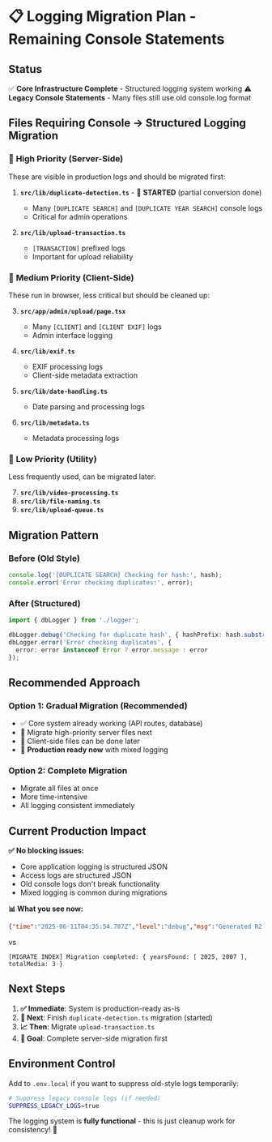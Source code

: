 # 📋 Logging Migration Plan - Remaining Console Statements

## Status
✅ **Core Infrastructure Complete** - Structured logging system working
⚠️ **Legacy Console Statements** - Many files still use old console.log format

## Files Requiring Console → Structured Logging Migration

### 🔧 **High Priority (Server-Side)**
These are visible in production logs and should be migrated first:

1. **`src/lib/duplicate-detection.ts`** - 🔄 **STARTED** (partial conversion done)
   - Many `[DUPLICATE SEARCH]` and `[DUPLICATE YEAR SEARCH]` console logs
   - Critical for admin operations

2. **`src/lib/upload-transaction.ts`** 
   - `[TRANSACTION]` prefixed logs
   - Important for upload reliability

### 🎨 **Medium Priority (Client-Side)**
These run in browser, less critical but should be cleaned up:

3. **`src/app/admin/upload/page.tsx`** 
   - Many `[CLIENT]` and `[CLIENT EXIF]` logs
   - Admin interface logging

4. **`src/lib/exif.ts`**
   - EXIF processing logs
   - Client-side metadata extraction

5. **`src/lib/date-handling.ts`**
   - Date parsing and processing logs

6. **`src/lib/metadata.ts`**
   - Metadata processing logs

### 📱 **Low Priority (Utility)**
Less frequently used, can be migrated later:

7. **`src/lib/video-processing.ts`**
8. **`src/lib/file-naming.ts`**
9. **`src/lib/upload-queue.ts`**

## Migration Pattern

### Before (Old Style)
```javascript
console.log('[DUPLICATE SEARCH] Checking for hash:', hash);
console.error('Error checking duplicates:', error);
```

### After (Structured)
```typescript
import { dbLogger } from './logger';

dbLogger.debug('Checking for duplicate hash', { hashPrefix: hash.substring(0, 16) });
dbLogger.error('Error checking duplicates', { 
  error: error instanceof Error ? error.message : error 
});
```

## Recommended Approach

### Option 1: **Gradual Migration** (Recommended)
- ✅ Core system already working (API routes, database)
- 🔄 Migrate high-priority server files next
- 📱 Client-side files can be done later
- 🚀 **Production ready now** with mixed logging

### Option 2: **Complete Migration**
- Migrate all files at once
- More time-intensive
- All logging consistent immediately

## Current Production Impact

**✅ No blocking issues:**
- Core application logging is structured JSON
- Access logs are structured JSON  
- Old console logs don't break functionality
- Mixed logging is common during migrations

**📊 What you see now:**
```json
{"time":"2025-06-11T04:35:54.707Z","level":"debug","msg":"Generated R2 key: data/media/index.json","module":"DATABASE"}
```
vs
```
[MIGRATE INDEX] Migration completed: { yearsFound: [ 2025, 2007 ], totalMedia: 3 }
```

## Next Steps

1. **✅ Immediate**: System is production-ready as-is
2. **🔄 Next**: Finish `duplicate-detection.ts` migration (started)
3. **📈 Then**: Migrate `upload-transaction.ts` 
4. **🎯 Goal**: Complete server-side migration first

## Environment Control

Add to `.env.local` if you want to suppress old-style logs temporarily:
```bash
# Suppress legacy console logs (if needed)
SUPPRESS_LEGACY_LOGS=true
```

The logging system is **fully functional** - this is just cleanup work for consistency! 🎉 